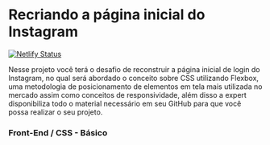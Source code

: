 # Recriando a página inicial do Instagram

[![Netlify Status](https://api.netlify.com/api/v1/badges/eb8258d6-58ef-4c2d-b10e-832b37b84935/deploy-status)](https://app.netlify.com/sites/instagram-loginpage-dio/deploys)

Nesse projeto você terá o desafio de reconstruir a página inicial de login do Instagram, no qual será abordado o conceito sobre CSS utilizando Flexbox, uma metodologia de posicionamento de elementos em tela mais utilizada no mercado assim como conceitos de responsividade, além disso a expert disponibiliza todo o material necessário em seu GitHub para que você possa realizar o seu projeto.

### Front-End / CSS - Básico